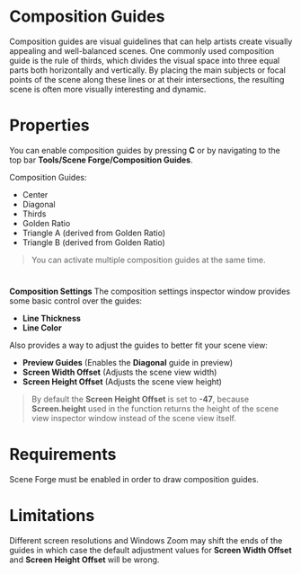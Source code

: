 ﻿
# Composition Guides
Composition guides are visual guidelines that can help artists create visually appealing and well-balanced scenes. One commonly used composition guide is the rule of thirds, which divides the visual space into three equal parts both horizontally and vertically. By placing the main subjects or focal points of the scene along these lines or at their intersections, the resulting scene is often more visually interesting and dynamic.

# Properties
You can enable composition guides by pressing **C** or by navigating to the top bar **Tools/Scene Forge/Composition Guides**.


Composition Guides:

- Center
- Diagonal
- Thirds
- Golden Ratio
- Triangle A (derived from Golden Ratio)
- Triangle B (derived from Golden Ratio)

>You can activate multiple composition guides at the same time.

#
**Composition Settings**
The composition settings inspector window provides some basic control over the guides:

- **Line Thickness** 
- **Line Color**

Also provides a way to adjust the guides to better fit your scene view:

- **Preview Guides** (Enables the **Diagonal** guide in preview)
- **Screen Width Offset** (Adjusts the scene view width)
-  **Screen Height Offset** (Adjusts the scene view height)

>By default the **Screen Height Offset** is set to **-47**, because **Screen.height** used in the function returns the height of the scene view inspector window instead of the scene view itself.

# Requirements
Scene Forge must be enabled in order to draw composition guides.


# Limitations
Different screen resolutions and Windows Zoom may shift the ends of the guides in which case the default adjustment values for **Screen Width Offset** and **Screen Height Offset** will be wrong.
